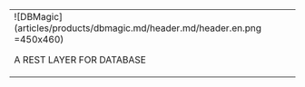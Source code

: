 |   |
|:------|
| ![DBMagic](articles/products/dbmagic.md/header.md/header.en.png =450x460) <p>A REST LAYER FOR DATABASE</p> |
